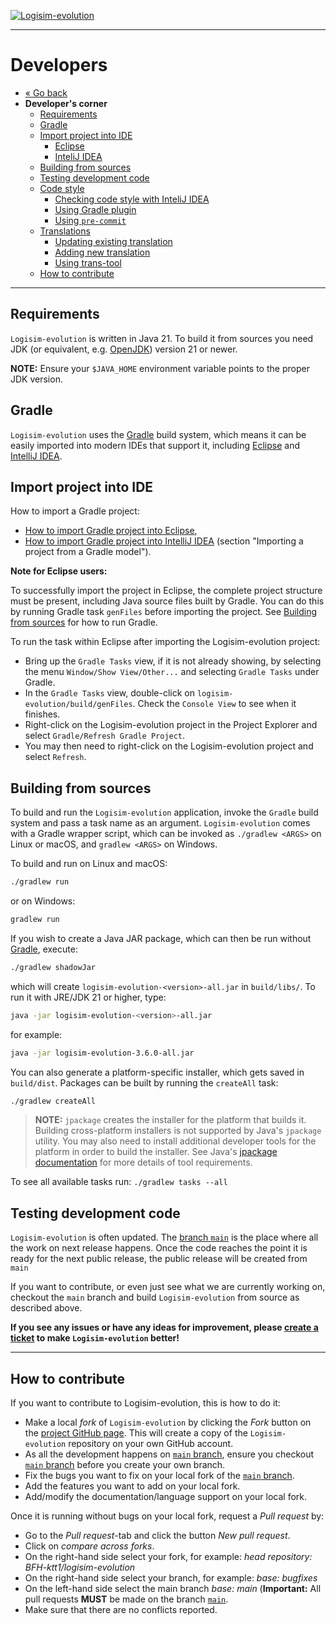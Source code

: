 [![Logisim-evolution](img/logisim-evolution-logo.png)](https://github.com/logisim-evolution/logisim-evolution)

---

# Developers #

* [« Go back](../README.md)
* **Developer's corner**
  * [Requirements](#requirements)
  * [Gradle](#gradle)
  * [Import project into IDE](#import-project-into-ide)
    * [Eclipse](#import-project-into-ide)
    * [InteliJ IDEA](#import-project-into-ide)
  * [Building from sources](#building-from-sources)
  * [Testing development code](#testing-development-code)
  * [Code style](style.md)
    * [Checking code style with InteliJ IDEA](style.md#checking-code-style-with-intelij-idea)
    * [Using Gradle plugin](style.md#using-gradle-plugin)
    * [Using `pre-commit`](style.md#using-pre-commit-hooks)
  * [Translations](localization.md)
    * [Updating existing translation](localization.md#updating-existing-translation)
    * [Adding new translation](localization.md#adding-new-translation)
    * [Using trans-tool](localization.md#using-trans-tool)
  * [How to contribute](#how-to-contribute)

---

## Requirements ##

`Logisim-evolution` is written in Java 21. To build it from sources you need JDK
(or equivalent, e.g. [OpenJDK](https://adoptopenjdk.net/)) version 21 or newer.

**NOTE:** Ensure your `$JAVA_HOME` environment variable points to the proper JDK version.

## Gradle ##

`Logisim-evolution` uses the [Gradle](https://gradle.org) build system, which means it can be easily imported into modern IDEs
that support it, including [Eclipse](https://www.eclipse.org) and [IntelliJ IDEA](https://www.jetbrains.com/idea/).

## Import project into IDE ##

How to import a Gradle project:

* [How to import Gradle project into Eclipse](https://www.eclipse.org/community/eclipse_newsletter/2018/february/buildship.php),
* [How to import Gradle project into IntelliJ IDEA](https://www.jetbrains.com/help/idea/gradle.html) (section "Importing a project
  from a Gradle model").

**Note for Eclipse users:**

To successfully import the project in Eclipse, the complete project structure must be present,
including Java source files built by Gradle.
You can do this by running Gradle task `genFiles` before importing the project.
See [Building from sources](#building-from-sources) for how to run Gradle.

To run the task within Eclipse after importing the Logisim-evolution project:

* Bring up the `Gradle Tasks` view, if it is not already showing, by selecting the menu `Window/Show View/Other...`
  and selecting `Gradle Tasks` under Gradle.
* In the `Gradle Tasks` view, double-click on `logisim-evolution/build/genFiles`.
  Check the `Console View` to see when it finishes.
* Right-click on the Logisim-evolution project in the Project Explorer and select `Gradle/Refresh Gradle Project`.
* You may then need to right-click on the Logisim-evolution project and select `Refresh`.

## Building from sources ##

To build and run the `Logisim-evolution` application, invoke the `Gradle` build system and pass a task name as an argument.
`Logisim-evolution` comes with a Gradle wrapper script, which can be invoked as `./gradlew <ARGS>` on Linux or macOS, and
`gradlew <ARGS>` on Windows.

To build and run on Linux and macOS:

```bash
./gradlew run
```

or on Windows:

```bash
gradlew run
```

If you wish to create a Java JAR package, which can then be run without [Gradle](https://gradle.org), execute:

```bash
./gradlew shadowJar
```

which will create `logisim-evolution-<version>-all.jar` in `build/libs/`.
To run it with JRE/JDK 21 or higher, type:

```bash
java -jar logisim-evolution-<version>-all.jar
```

for example:

```bash
java -jar logisim-evolution-3.6.0-all.jar
```

You can also generate a platform-specific installer, which gets saved in `build/dist`.
Packages can be built by running the `createAll` task:

```bash
./gradlew createAll
```

> **NOTE:** `jpackage` creates the installer for the platform that builds it. Building cross-platform installers is not supported
> by Java's `jpackage` utility. You may also need to install additional developer tools for the platform in order to build the
> installer. See Java's [jpackage documentation](https://docs.oracle.com/en/java/javase/21/jpackage/packaging-overview.html)
> for more details of tool requirements.

To see all available tasks run: `./gradlew tasks --all`

## Testing development code ##

`Logisim-evolution` is often updated.
The [branch `main`](https://github.com/logisim-evolution/logisim-evolution/tree/main)
is the place where all the work on next release happens.
Once the code reaches the point it is ready for the next public release, the public release will be created from `main`

If you want to contribute, or even just see what we are currently working on, checkout the `main` branch
and build `Logisim-evolution` from source as described above.

**If you see any issues or have any ideas for improvement, please
[create a ticket](https://github.com/logisim-evolution/logisim-evolution/issues) to make `Logisim-evolution` better!**

---

## How to contribute ##

If you want to contribute to Logisim-evolution, this is how to do it:

* Make a local *fork* of `Logisim-evolution` by clicking the *Fork* button on the
  [project GitHub page](https://github.com/logisim-evolution/logisim-evolution). This will create
  a copy of the `Logisim-evolution` repository on your own GitHub account.
* As all the development happens on [`main` branch](https://github.com/logisim-evolution/logisim-evolution/tree/main),
  ensure you checkout [`main` branch](https://github.com/logisim-evolution/logisim-evolution/tree/main) before you
  create your own branch.
* Fix the bugs you want to fix on your local fork of the
  [`main` branch](https://github.com/logisim-evolution/logisim-evolution/tree/main).
* Add the features you want to add on your local fork.
* Add/modify the documentation/language support on your local fork.

Once it is running without bugs on your local fork, request a *Pull request* by:

* Go to the *Pull request*-tab and click the button *New pull request*.
* Click on *compare across forks*.
* On the right-hand side select your fork, for example: *head repository: BFH-ktt1/logisim-evolution*
* On the right-hand side select your branch, for example: *base: bugfixes*
* On the left-hand side select the main branch *base: main* (**Important:** All pull requests **MUST**
  be made on the branch [`main`](https://github.com/logisim-evolution/logisim-evolution/tree/main).
* Make sure that there are no conflicts reported.
